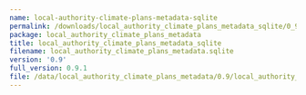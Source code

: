 ```yaml
---
name: local-authority-climate-plans-metadata-sqlite
permalink: /downloads/local_authority_climate_plans_metadata_sqlite/0_9
package: local_authority_climate_plans_metadata
title: local_authority_climate_plans_metadata_sqlite
filename: local_authority_climate_plans_metadata.sqlite
version: '0.9'
full_version: 0.9.1
file: /data/local_authority_climate_plans_metadata/0.9/local_authority_climate_plans_metadata.sqlite
---
```


